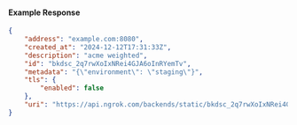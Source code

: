 <!-- Code generated for API Clients. DO NOT EDIT. -->

#### Example Response

```json
{
	"address": "example.com:8080",
	"created_at": "2024-12-12T17:31:33Z",
	"description": "acme weighted",
	"id": "bkdsc_2q7rwXoIxNRei4GJA6oInRYemTv",
	"metadata": "{\"environment\": \"staging\"}",
	"tls": {
		"enabled": false
	},
	"uri": "https://api.ngrok.com/backends/static/bkdsc_2q7rwXoIxNRei4GJA6oInRYemTv"
}
```
